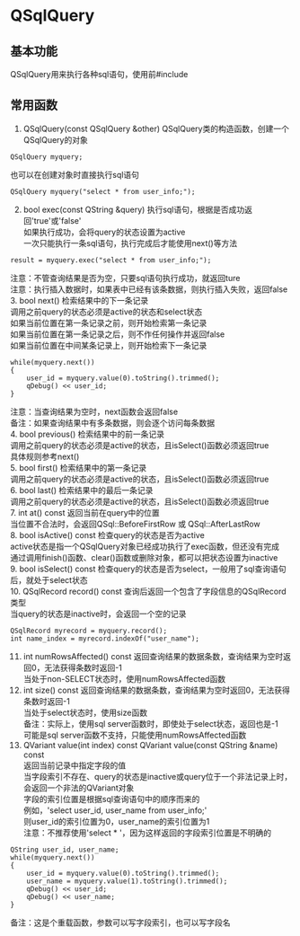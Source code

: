 # QSqlQuery

## 基本功能
QSqlQuery用来执行各种sql语句，使用前#include <QSqlQuery>  


## 常用函数
1. QSqlQuery(const QSqlQuery &other)
QSqlQuery类的构造函数，创建一个QSqlQuery的对象  
```
QSqlQuery myquery;
```
也可以在创建对象时直接执行sql语句
```
QSqlQuery myquery("select * from user_info;");
```
2. bool exec(const QString &query)
执行sql语句，根据是否成功返回'true'或'false'  
如果执行成功，会将query的状态设置为active  
一次只能执行一条sql语句，执行完成后才能使用next()等方法  
```
result = myquery.exec("select * from user_info;");
```
注意：不管查询结果是否为空，只要sql语句执行成功，就返回ture  
注意：执行插入数据时，如果表中已经有该条数据，则执行插入失败，返回false  
3. bool next()
检索结果中的下一条记录  
调用之前query的状态必须是active的状态和select状态  
如果当前位置在第一条记录之前，则开始检索第一条记录  
如果当前位置在第一条记录之后，则不作任何操作并返回false  
如果当前位置在中间某条记录上，则开始检索下一条记录  
```
while(myquery.next())
{
    user_id = myquery.value(0).toString().trimmed();
    qDebug() << user_id;
}
```
注意：当查询结果为空时，next函数会返回false  
备注：如果查询结果中有多条数据，则会逐个访问每条数据  
4. bool previous()
检索结果中的前一条记录  
调用之前query的状态必须是active的状态，且isSelect()函数必须返回true  
具体规则参考next()  
5. bool first()
检索结果中的第一条记录  
调用之前query的状态必须是active的状态，且isSelect()函数必须返回true  
6. bool last()
检索结果中的最后一条记录  
调用之前query的状态必须是active的状态，且isSelect()函数必须返回true  
7. int at() const
返回当前在query中的位置  
当位置不合法时，会返回QSql::BeforeFirstRow 或 QSql::AfterLastRow  
8. bool isActive() const
检查query的状态是否为active  
active状态是指一个QSqlQuery对象已经成功执行了exec函数，但还没有完成  
通过调用finish()函数、clear()函数或删除对象，都可以把状态设置为inactive  
9. bool isSelect() const
检查query的状态是否为select，一般用了sql查询语句后，就处于select状态  
10. QSqlRecord record() const
查询后返回一个包含了字段信息的QSqlRecord类型  
当query的状态是inactive时，会返回一个空的记录  
```
QSqlRecord myrecord = myquery.record();
int name_index = myrecord.indexOf("user_name");
```
11. int numRowsAffected() const
返回查询结果的数据条数，查询结果为空时返回0，无法获得条数时返回-1  
当处于non-SELECT状态时，使用numRowsAffected函数  
12. int size() const
返回查询结果的数据条数，查询结果为空时返回0，无法获得条数时返回-1  
当处于select状态时，使用size函数  
备注：实际上，使用sql server函数时，即使处于select状态，返回也是-1  
可能是sql server函数不支持，只能使用numRowsAffected函数  
13. QVariant value(int index) const
QVariant value(const QString &name) const  
返回当前记录中指定字段的值  
当字段索引不存在、query的状态是inactive或query位于一个非法记录上时，会返回一个非法的QVariant对象  
字段的索引位置是根据sql查询语句中的顺序而来的  
例如，'select user_id, user_name from user_info;'  
则user_id的索引位置为0，user_name的索引位置为1  
注意：不推荐使用'select * '，因为这样返回的字段索引位置是不明确的  
```
QString user_id, user_name;
while(myquery.next())
{
    user_id = myquery.value(0).toString().trimmed();
    user_name = myquery.value(1).toString().trimmed();
    qDebug() << user_id;
    qDebug() << user_name;
}
```
备注：这是个重载函数，参数可以写字段索引，也可以写字段名  


